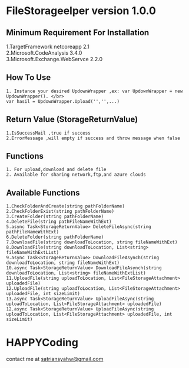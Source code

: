 ﻿# FileStorageelper version 1.0.0

## Minimum Requirement For Installation  
   1.TargetFramework netcoreapp 2.1 </br>
   2.Microsoft.CodeAnalysis 3.4.0 </br>
   3.Microsoft.Exchange.WebServce 2.2.0 </br>

## How To Use
	1. Instance your desired UpdownWrapper ,ex: var UpdownWrapper = new UpdownWrapper(). </br>
	var hasil = UpdownWrapper.Upload('','',...)

## Return Value (StorageReturnValue)
	1.IsSuccessMail ,true if success
    2.ErrorMessage ,will empty if success and throw message when false

## Functions
	1. For upload,download and delete file
	2. Available for sharing network,ftp,and azure clouds 

## Available Functions 
	1.CheckFolderAndCreate(string pathFolderName)       
	2.CheckFolderExist(string pathFolderName)    
	3.CreateFolder(string pathFolderName) 
	4.DeleteFile(string pathFileNameWithExt)
	5.async Task<StorageReturnValue> DeleteFileAsync(string pathFileNameWithExt)
	6.DeleteFolder(string pathFolderName)
	7.DownloadFile(string downloadToLocation, string fileNameWithExt)
	8.DownloadFile(string downloadToLocation, List<string> fileNameWithExtList)
	9.async Task<StorageReturnValue> DownloadFileAsynch(string downloadToLocation, string fileNameWithExt)
	10.async Task<StorageReturnValue> DownloadFileAsynch(string downloadToLocation, List<string> fileNameWithExtList)
	11.UploadFile(string uploadToLocation, List<FileStorageAttachment> uploadedFile)
	12.UploadFile(string uploadToLocation, List<FileStorageAttachment> uploadedFile, int sizeLimit)
	13.async Task<StorageReturnValue> UploadFileAsync(string uploadToLocation, List<FileStorageAttachment> uploadedFile)
	12.async Task<StorageReturnValue> UploadFileAsync(string uploadToLocation, List<FileStorageAttachment> uploadedFile, int sizeLimit)


##
# HAPPYCoding
contact me at satriansyahw@gmail.com




	   
